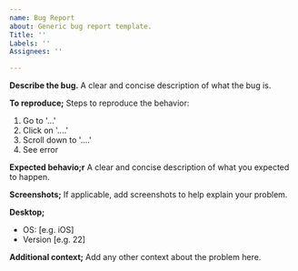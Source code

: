 ```yaml
---
name: Bug Report
about: Generic bug report template.
Title: ''
Labels: ''
Assignees: ''

---
```


**Describe the bug.**
A clear and concise description of what the bug is.

**To reproduce;**
Steps to reproduce the behavior:
1. Go to '...'
2. Click on '....'
3. Scroll down to '....'
4. See error

**Expected behavio;r**
A clear and concise description of what you expected to happen.

**Screenshots;**
If applicable, add screenshots to help explain your problem.

**Desktop;**
 - OS: [e.g. iOS]
 - Version [e.g. 22]

**Additional context;**
Add any other context about the problem here.
